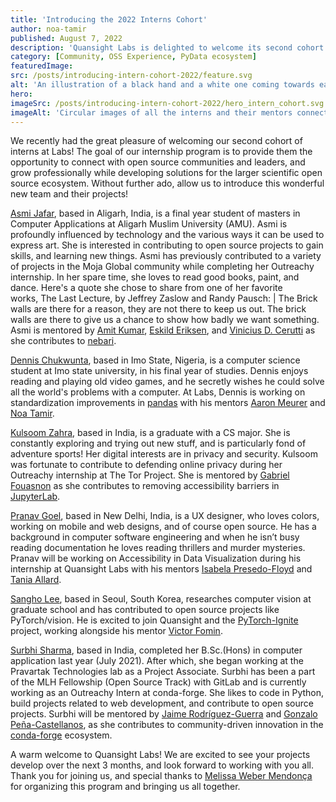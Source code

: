 ```yaml
---
title: 'Introducing the 2022 Interns Cohort'
author: noa-tamir
published: August 7, 2022
description: 'Quansight Labs is delighted to welcome its second cohort of 6 interns, who will work on a variety of open source projects and tasks'
category: [Community, OSS Experience, PyData ecosystem]
featuredImage:
src: /posts/introducing-intern-cohort-2022/feature.svg
alt: 'An illustration of a black hand and a white one coming towards each other to pass a business card with the logo of Quansight Labs'
hero:
imageSrc: /posts/introducing-intern-cohort-2022/hero_intern_cohort.svg
imageAlt: 'Circular images of all the interns and their mentors connected with lines indicating who is working with whom. Each image is labeled with their first name.'
---
```


We recently had the great pleasure of welcoming our second cohort of interns at Labs! The goal of our internship program is to provide them the opportunity to connect with open source communities and leaders, and grow professionally while developing solutions for the larger scientific open source ecosystem. Without further ado, allow us to introduce this wonderful new team and their projects!

[Asmi Jafar](https://www.github.com/asmijafar20), based in Aligarh, India, is a final year student of masters in Computer Applications at Aligarh Muslim University (AMU). Asmi is profoundly influenced by technology and the various ways it can be used to express art. She is interested in contributing to open source projects to gain skills, and learning new things. Asmi has previously contributed to a variety of projects in the Moja Global community while completing her Outreachy internship. In her spare time, she loves to read good books, paint, and dance. Here's a quote she chose to share from one of her favorite works, The Last Lecture, by Jeffrey Zaslow and Randy Pausch:
| The Brick walls are there for a reason, they are not there to keep us out. The brick walls are there to give us a chance to show how badly we want something.
Asmi is mentored by [Amit Kumar](https://github.com/aktech), [Eskild Eriksen](https://github.com/iameskild), and [Vinicius D. Cerutti](https://github.com/viniciusdc) as she contributes to [nebari](https://www.nebari.dev/).

[Dennis Chukwunta](http://www.github.com/th3nn3ss), based in Imo State, Nigeria, is a computer science student at Imo state university, in his final year of studies. Dennis enjoys reading and playing old video games, and he secretly wishes he could solve all the world's problems with a computer. At Labs, Dennis is working on standardization improvements in [pandas](https://pandas.pydata.org/) with his mentors [Aaron Meurer](https://github.com/asmeurer) and [Noa Tamir](https://github.com/noatamir).

[Kulsoom Zahra](https://github.com/kulsoomzahra), based in India, is a graduate with a CS major. She is constantly exploring and trying out new stuff, and is particularly fond of adventure sports! Her digital interests are in privacy and security. Kulsoom was fortunate to contribute to defending online privacy during her Outreachy internship at The Tor Project. She is mentored by [Gabriel Fouasnon](https://github.com/gabalafou) as she contributes to removing accessibility barriers in [JupyterLab](https://jupyterlab.readthedocs.io/en/stable/).

[Pranav Goel](https://github.com/iipranavii), based in New Delhi, India, is a UX designer, who loves colors, working on mobile and web designs, and of course open source. He has a background in computer software engineering and when he isn’t busy reading documentation he loves reading thrillers and murder mysteries. Pranav will be working on Accessibility in Data Visualization during his internship at Quansight Labs with his mentors [Isabela Presedo-Floyd](https://github.com/isabela-pf) and [Tania Allard](https://github.com/trallard).

[Sangho Lee](https://github.com/puhuk), based in Seoul, South Korea, researches computer vision at graduate school and has contributed to open source projects like PyTorch/vision. He is excited to join Quansight and the [PyTorch-Ignite](https://pytorch.org/ignite/index.html) project, working alongside his mentor [Victor Fomin](https://github.com/vfdev-5).

[Surbhi Sharma](https://github.com/ssurbhi560), based in India, completed her B.Sc.(Hons) in computer application last year (July 2021). After which, she began working at the Pravartak Technologies lab as a Project Associate. Surbhi has been a part of the MLH Fellowship (Open Source Track) with GitLab and is currently working as an Outreachy Intern at conda-forge. She likes to code in Python, build projects related to web development, and contribute to open source projects. Surbhi will be mentored by [Jaime Rodríguez-Guerra](https://github.com/jaimergp) and [Gonzalo Peña-Castellanos](https://github.com/goanpeca), as she contributes to community-driven innovation in the [conda-forge](https://conda-forge.org/) ecosystem.

A warm welcome to Quansight Labs! We are excited to see your projects develop over the next 3 months, and look forward to working with you all. Thank you for joining us, and special thanks to [Melissa Weber Mendonça](https://github.com/melissawm) for organizing this program and bringing us all together.
